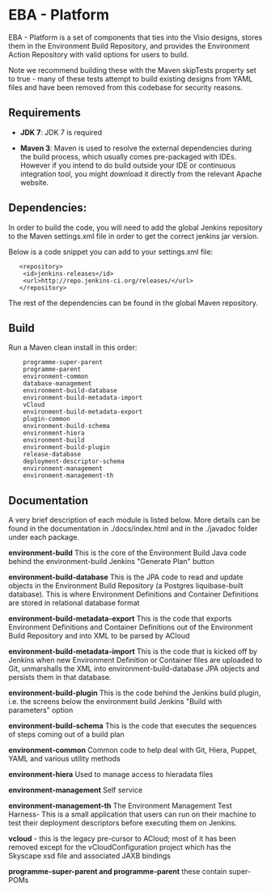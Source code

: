 # EBA - Platform
EBA - Platform is a set of components that ties into the Visio designs, stores them in the Environment Build Repository, and provides the Environment Action Repository with valid options for users to build.

Note we recommend building these with the Maven skipTests property set to true - many of these tests attempt to build existing designs from YAML files and have been removed from this codebase for security reasons.

## Requirements ##
- **JDK 7**:
	JDK 7 is required 

- **Maven 3**:
Maven is used to resolve the external dependencies during the build process, which usually comes pre-packaged with IDEs. However if you intend to do build outside your IDE or continuous integration tool, you might download it directly from the relevant Apache website.

## Dependencies: ##
In order to build the code, you will need to add the global Jenkins repository to the Maven settings.xml file in order to get the correct jenkins jar version.

Below is a code snippet you can add to your settings.xml file:

	   <repository>
	    <id>jenkins-releases</id>
	    <url>http://repo.jenkins-ci.org/releases/</url>
	   </repository>

The rest of the dependencies can be found in the global Maven repository.



## Build ##
Run a Maven clean install in this order:

		programme-super-parent
		programme-parent
		environment-common
		database-management
		environment-build-database 
		environment-build-metadata-import
		vCloud
		environment-build-metadata-export
		plugin-common
		environment-build-schema
		environment-hiera
		environment-build
		environment-build-plugin
		release-database
		deployment-descriptor-schema
		environment-management
		environment-management-th

## Documentation ##
A very brief description of each module is listed below. More details can be found in the documentation in ./docs/index.html and in the ./javadoc folder under each package. 

**environment-build**	This is the core of the Environment Build Java code behind the environment-build Jenkins "Generate Plan" button

**environment-build-database**		This is the JPA code to read and update objects in the Environment Build Repository (a Postgres liquibase-built database). This is where Environment Definitions and Container Definitions are stored in relational database format

**environment-build-metadata-export**		This is the code that exports Environment Definitions and Container Definitions out of the Environment Build Repository and into XML to be parsed by ACloud

**environment-build-metadata-import**		This is the code that is kicked off by Jenkins when new Environment Definition or Container files are uploaded to Git, unmarshalls the XML into environment-build-database JPA objects and persists them in that database.

**environment-build-plugin**		This is the code behind the Jenkins build plugin, i.e. the screens below the environment build Jenkins "Build with parameters" option
 
**environment-build-schema**		This is the code that executes the sequences of steps coming out of a build plan
 
**environment-common**		Common code to help deal with Git, Hiera, Puppet, YAML and various utility methods

**environment-hiera**		Used to manage access to hieradata files

**environment-management**		Self service

**environment-management-th** 	The Environment Management Test Harness- This is a small application that users can run on their machine to test their deployment descriptors before executing them on Jenkins.

**vcloud** - this is the legacy pre-cursor to ACloud; most of it has been removed except for the vCloudConfiguration project which has the Skyscape xsd file and associated JAXB bindings

**programme-super-parent and programme-parent** these contain super-POMs




